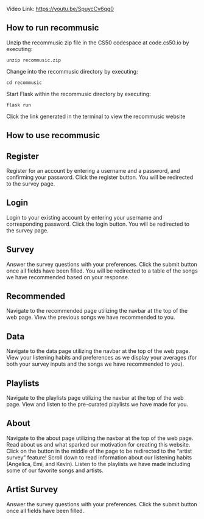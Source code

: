 Video Link: https://youtu.be/SpuycCv6qg0

## How to run recommusic
Unzip the recommusic zip file in the CS50 codespace at code.cs50.io by executing:
```
unzip recommusic.zip
```
Change into the recommusic directory by executing:
```
cd recommusic
```
Start Flask within the recommusic directory by executing:
```
flask run
```
Click the link generated in the terminal to view the recommusic website

## How to use recommusic

## Register
Register for an account by entering a username and a password, and confirming your password.
Click the register button.
You will be redirected to the survey page.

## Login
Login to your existing account by entering your username and corresponding password.
Click the login button.
You will be redirected to the survey page.

## Survey
Answer the survey questions with your preferences.
Click the submit button once all fields have been filled.
You will be redirected to a table of the songs we have recommended based on your response.

## Recommended
Navigate to the recommended page utilizing the navbar at the top of the web page.
View the previous songs we have recommended to you.

## Data
Navigate to the data page utilizing the navbar at the top of the web page.
View your listening habits and preferences as we display your averages (for both your survey inputs and the songs we have recommended to you).

## Playlists
Navigate to the playlists page utilizing the navbar at the top of the web page.
View and listen to the pre-curated playlists we have made for you.


## About
Navigate to the about page utilizing the navbar at the top of the web page.
Read about us and what sparked our motivation for creating this website.
Click on the button in the middle of the page to be redirected to the “artist survey” feature!
Scroll down to read information about our listening habits (Angelica, Emi, and Kevin).
Listen to the playlists we have made including some of our favorite songs and artists.

## Artist Survey
Answer the survey questions with your preferences.
Click the submit button once all fields have been filled.
